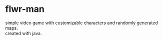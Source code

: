 # flwr-man

simple video game with customizable characters and randomly generated maps.
<br>
created with java.
